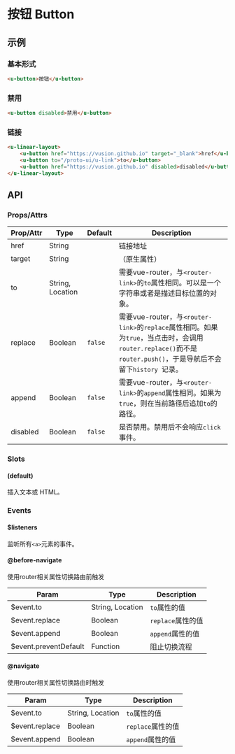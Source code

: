 # 按钮 Button

## 示例
### 基本形式

``` html
<u-button>按钮</u-button>
```

### 禁用

``` html
<u-button disabled>禁用</u-button>
```

### 链接

``` html
<u-linear-layout>
    <u-button href="https://vusion.github.io" target="_blank">href</u-button>
    <u-button to="/proto-ui/u-link">to</u-button>
    <u-button href="https://vusion.github.io" disabled>disabled</u-button>
</u-linear-layout>
```

## API
### Props/Attrs

| Prop/Attr | Type | Default | Description |
| --------- | ---- | ------- | ----------- |
| href | String |  | 链接地址 |
| target | String |  | （原生属性） |
| to | String, Location |  | 需要vue-router，与`<router-link>`的`to`属性相同。可以是一个字符串或者是描述目标位置的对象。 |
| replace | Boolean | `false` | 需要vue-router，与`<router-link>`的`replace`属性相同。如果为`true`，当点击时，会调用`router.replace()`而不是`router.push()`，于是导航后不会留下`history `记录。 |
| append | Boolean | `false` | 需要vue-router，与`<router-link>`的`append`属性相同。如果为`true`，则在当前路径后追加`to`的路径。 |
| disabled | Boolean | `false` | 是否禁用。禁用后不会响应`click`事件。 |

### Slots

#### (default)

插入文本或 HTML。

### Events

#### $listeners

监听所有`<a>`元素的事件。

#### @before-navigate

使用router相关属性切换路由前触发

| Param | Type | Description |
| ----- | ---- | ----------- |
| $event.to | String, Location | `to`属性的值 |
| $event.replace | Boolean | `replace`属性的值 |
| $event.append | Boolean | `append`属性的值 |
| $event.preventDefault | Function | 阻止切换流程 |

#### @navigate

使用router相关属性切换路由时触发

| Param | Type | Description |
| ----- | ---- | ----------- |
| $event.to | String, Location | `to`属性的值 |
| $event.replace | Boolean | `replace`属性的值 |
| $event.append | Boolean | `append`属性的值 |
